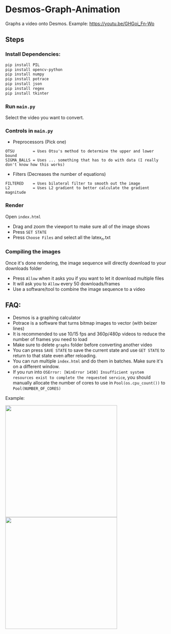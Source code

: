 # Desmos-Graph-Animation
Graphs a video onto Desmos. Example: https://youtu.be/GHGoi_Fn-Wo

## Steps
### Install Dependencies:
```sh
pip install PIL
pip install opencv-python
pip install numpy
pip install potrace
pip install json
pip install regex
pip install tkinter
```

### Run `main.py`
Select the video you want to convert.

### Controls in `main.py`
- Preprocessors (Pick one)
```
OTSU        = Uses Otsu's method to determine the upper and lower bound
SIGMA_BALLS = Uses ... something that has to do with data (I really don't know how this works)
```

- Filters (Decreases the number of equations)
```
FILTERED    = Uses bilateral filter to smooth out the image
L2          = Uses L2 gradient to better calculate the gradient magnitude
```

### Render
Open `index.html`
- Drag and zoom the viewport to make sure all of the image shows
- Press `SET STATE`
- Press `Choose Files` and select all the latex<sub>n</sub>.txt

### Compiling the images
Once it's done rendering, the image sequence will directly download to your downloads folder
- Press `Allow` when it asks you if you want to let it download multiple files
- It will ask you to `Allow` every 50 downloads/frames
- Use a software/tool to combine the image sequence to a video


## FAQ:
- Desmos is a graphing calculator
- Potrace is a software that turns bitmap images to vector (with beizer lines)
- It is recommended to use 10/15 fps and 360p/480p videos to reduce the number of frames you need to load
- Make sure to delete `graphs` folder before converting another video
- You can press `SAVE STATE` to save the current state and use `GET STATE` to return to that state even after reloading.
- You can run multiple `index.html` and do them in batches. Make sure it's on a different window.
- If you run into `OSError: [WinError 1450] Insufficient system resources exist to complete the requested service`, you should manually allocate the number of cores to use in `Pool(os.cpu_count())` to `Pool(NUMBER_OF_CORES)`


Example:

<img src="https://user-images.githubusercontent.com/88318140/132680429-13c12472-a933-4d96-a3d7-7104ba23e4ed.png" width="350">

<img src="https://user-images.githubusercontent.com/88318140/132681141-a6a3085b-c286-4127-b09a-ec2ea3873604.png" width="350">


